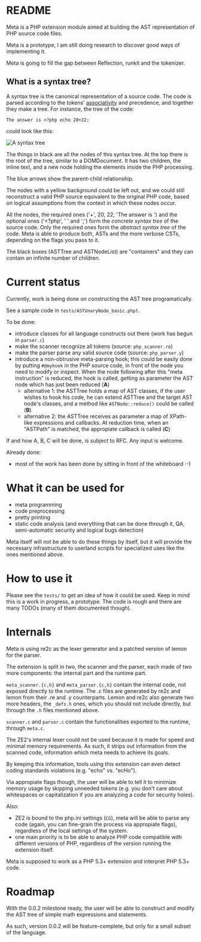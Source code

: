 README
======

Meta is a PHP extension module aimed at building the AST representation
of PHP source code files.

Meta is a prototype, I am still doing research to discover good ways
of implementing it.

Meta is going to fill the gap between Reflection, runkit and the tokenizer.


What is a syntax tree?
----------------------
A syntax tree is the canonical representation of a source code. The code
is parsed according to the tokens' [associativity](http://php.net/manual/en/language.operators.precedence.php)
and precedence, and together they make a tree. For instance, the tree of the code:

    The answer is <?php echo 20+22;

could look like this:

![A syntax tree](http://i.imgur.com/OF6gO.png)

The things in black are all the nodes of this syntax tree. At the top there is
the root of the tree, similar to a DOMDocument. It has two children, the inline
text, and a new node holding the elements inside the PHP processing.

The blue arrows show the parent-child relationship.

The nodes with a yellow background could be left out, and we could still reconstruct
a valid PHP source equivalent to the original PHP code, based on logical assumptions
from the context in which these nodes occur.

All the nodes, the required ones ('+', 20, 22, 'The answer is ') and the optional
ones ('<?php', ' ' and ';') form the *concrete syntax tree* of the source code.
Only the required ones form the *abstract syntax tree* of the code. Meta is able
to produce both, ASTs and the more verbose CSTs, depending on the flags you
pass to it.

The black boxes (ASTTree and ASTNodeList) are "containers" and they can contain
an infinite number of children.

Current status
==============

Currently, work is being done on constructing the AST tree programatically.

See a sample code in `tests/ASTUnaryNode_basic.phpt`.

To be done:

  * introduce classes for all language constructs out there (work has begun in
  `parser.c`)
  * make the scanner recognize all tokens (source: `php_scanner.re`)
  * make the parser parse any valid source code (source: `php_parser.y`)
  * introduce a non-obtrusive meta-parsing hook; this could be easily
  done by putting `#@myhook` in the PHP source code, in front of the node you need to modify or inspect.
  When the node following after this "meta instruction"
  is reduced, the hook is called, getting as parameter the AST node which has
  just been reduced (**A**)
    * alternative 1: the ASTTree holds a map of AST classes, if the user wishes
  to hook his code, he can extend ASTTree and the target AST node's classes,
  and a method like `ASTNode::reduce()` could be called (**B**)
    * alternative 2: the ASTTree receives as parameter a map of XPath-like
  expressions and callbacks. At reduction time, when an "ASTPath" is matched,
  the appropiate callback is called (**C**)

If and how A, B, C will be done, is subject to RFC. Any input is welcome.

Already done:

  * most of the work has been done by sitting in front of the whiteboard :-)

What it can be used for
=======================

  * meta programming
  * code preprocessing
  * pretty printing
  * static code analysis (and everything that can be done through it, QA, semi-automatic security and logical bugs detection)

Meta itself will not be able to do these things by itself, but it will provide
the necessary infrastructure to userland scripts for specialized uses like
the ones mentioned above.

How to use it
=============

Please see the `tests/` to get an idea of how it could be used.
Keep in mind this is a work in progress, a prototype. The code
is rough and there are many TODOs (many of them documented though).

Internals
=========

Meta is using re2c as the lexer generator and a patched version of lemon
for the parser.

The extension is split in two, the scanner and the parser, each made
of two more components: the internal part and the runtime part.

`meta_scanner.{c,h}` and `meta_parser.{c,h}` contain the internal code,
not exposed directly to the runtime. The .c files are generated by
re2c and lemon from their .re and .y counterparts. Lemon and re2c
also generate two more headers, the `_defs.h` ones, which you
should not include directly, but through the `.h` files mentioned above.

`scanner.c` and `parser.c` contain the functionalities exported to the
runtime, through `meta.c`.

The ZE2's internal lexer could not be used because it is made for speed
and minimal memory requirements. As such, it strips out information
from the scanned code, information which meta needs to achieve its goals.

By keeping this information, tools using this extension can even detect
coding standards violations (e.g. "echo" vs. "ecHo").

Via appropiate flags though, the user will be able to tell it to minimize
memory usage by skipping unneeded tokens (e.g. you don't care about whitespaces
or capitalization if you are analyzing a code for security holes).

Also:

  * ZE2 is bound to the php.ini settings (`CG`), meta will be able to
parse any code (again, you can fine-grain the process via appropiate flags),
regardless of the local settings of the system.
  * one main priority is to be able to analyze PHP code compatible
with different versions of PHP, regardless of the version running the
extension itself.

Meta is supposed to work as a PHP 5.3+ extension and 
interpret PHP 5.3+ code.

Roadmap
=======

With the 0.0.2 milestone ready, the user will be able to construct and
modify the AST tree of simple math expressions and statements.

As such, version 0.0.2 will be feature-complete, but only for a small
subset of the language.
